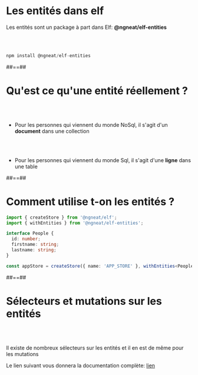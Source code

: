 <!-- .slide: class="with-code inconsolata" -->
# Les entités dans elf

Les entités sont un package à part dans Elf: **@ngneat/elf-entities**

<br><br>

```typescript
npm install @ngneat/elf-entities
```
<!-- .element: class="big-code" -->

##==##

# Qu'est ce qu'une entité réellement ?

<br><br>

- Pour les personnes qui viennent du monde NoSql, il s'agit d'un **document** dans une collection

<br><br>

- Pour les personnes qui viennent du monde Sql, il s'agit d'une **ligne** dans une table

##==##

<!-- .slide: class="with-code inconsolata" -->
# Comment utilise t-on les entités ?

```typescript
import { createStore } from '@ngneat/elf';
import { withEntities } from '@ngneat/elf-entities';

interface People {
  id: number;
  firstname: string;
  lastname: string;
}

const appStore = createStore({ name: 'APP_STORE' }, withEntities<People>());
```
<!-- .element: class="big-code" -->

##==##

# Sélecteurs et mutations sur les entités

<br><br>

Il existe de nombreux sélecteurs sur les entités et il en est de même pour les mutations

Le lien suivant vous donnera la documentation complète: [lien](https://ngneat.github.io/elf/docs/features/entities/entities)
